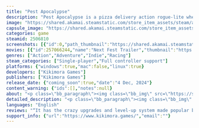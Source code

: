 ```yaml
---
title: "Pest Apocalypse"
description: "Pest Apocalypse is a pizza delivery action rogue-lite where you deliver cheesy hot slices to hungry wastelanders. Boost, jump, and drift across different maps in a bouncy physics-based pizza van. Pick up kooky passengers along the way and focus on the driving while they handle the shooting!"
image: "https://shared.akamai.steamstatic.com/store_item_assets/steam/apps/2506810/header.jpg?t=1730917984"
capsule_image: "https://shared.akamai.steamstatic.com/store_item_assets/steam/apps/2506810/2e6045acab6ed64cc1d0143c7d659da101bf387c/capsule_231x87.jpg?t=1730917984"
categories: game
steamid: 2506810
screenshots: [{"id":0,"path_thumbnail":"https://shared.akamai.steamstatic.com/store_item_assets/steam/apps/2506810/ss_28516977c7cc277b4b134a4d8c8503cfd94044a8.600x338.jpg?t=1730917984","path_full":"https://shared.akamai.steamstatic.com/store_item_assets/steam/apps/2506810/ss_28516977c7cc277b4b134a4d8c8503cfd94044a8.1920x1080.jpg?t=1730917984"},{"id":1,"path_thumbnail":"https://shared.akamai.steamstatic.com/store_item_assets/steam/apps/2506810/ss_94c26e6abb8b381ba2bfd4ae5647409a7d68982d.600x338.jpg?t=1730917984","path_full":"https://shared.akamai.steamstatic.com/store_item_assets/steam/apps/2506810/ss_94c26e6abb8b381ba2bfd4ae5647409a7d68982d.1920x1080.jpg?t=1730917984"},{"id":2,"path_thumbnail":"https://shared.akamai.steamstatic.com/store_item_assets/steam/apps/2506810/ss_8ee6c7a7b30a7255ef9462f6fd0f0f76fd6840da.600x338.jpg?t=1730917984","path_full":"https://shared.akamai.steamstatic.com/store_item_assets/steam/apps/2506810/ss_8ee6c7a7b30a7255ef9462f6fd0f0f76fd6840da.1920x1080.jpg?t=1730917984"},{"id":3,"path_thumbnail":"https://shared.akamai.steamstatic.com/store_item_assets/steam/apps/2506810/ss_298a4da30e129c7291e75bf181c5ccb865382c61.600x338.jpg?t=1730917984","path_full":"https://shared.akamai.steamstatic.com/store_item_assets/steam/apps/2506810/ss_298a4da30e129c7291e75bf181c5ccb865382c61.1920x1080.jpg?t=1730917984"},{"id":4,"path_thumbnail":"https://shared.akamai.steamstatic.com/store_item_assets/steam/apps/2506810/ss_bd5bf55478c36983c80a8f81c47a4a21d5ec699b.600x338.jpg?t=1730917984","path_full":"https://shared.akamai.steamstatic.com/store_item_assets/steam/apps/2506810/ss_bd5bf55478c36983c80a8f81c47a4a21d5ec699b.1920x1080.jpg?t=1730917984"},{"id":5,"path_thumbnail":"https://shared.akamai.steamstatic.com/store_item_assets/steam/apps/2506810/ss_614c540b59a8a1ce0ca2f9012c39ce11b0a0801e.600x338.jpg?t=1730917984","path_full":"https://shared.akamai.steamstatic.com/store_item_assets/steam/apps/2506810/ss_614c540b59a8a1ce0ca2f9012c39ce11b0a0801e.1920x1080.jpg?t=1730917984"},{"id":6,"path_thumbnail":"https://shared.akamai.steamstatic.com/store_item_assets/steam/apps/2506810/ss_439846ebecdc8f3f18ff107b66f66b3aa5a957a6.600x338.jpg?t=1730917984","path_full":"https://shared.akamai.steamstatic.com/store_item_assets/steam/apps/2506810/ss_439846ebecdc8f3f18ff107b66f66b3aa5a957a6.1920x1080.jpg?t=1730917984"}]
movies: [{"id":257066244,"name":"Next Fest Trailer","thumbnail":"https://shared.akamai.steamstatic.com/store_item_assets/steam/apps/257066244/dd4c38a07fcb35069f37212b9daf0a03391e3547/movie_600x337.jpg?t=1729289932","webm":{"480":"http://video.akamai.steamstatic.com/store_trailers/257066244/movie480_vp9.webm?t=1729289932","max":"http://video.akamai.steamstatic.com/store_trailers/257066244/movie_max_vp9.webm?t=1729289932"},"mp4":{"480":"http://video.akamai.steamstatic.com/store_trailers/257066244/movie480.mp4?t=1729289932","max":"http://video.akamai.steamstatic.com/store_trailers/257066244/movie_max.mp4?t=1729289932"},"highlight":true}]
genres: ["Action","Adventure","Indie","Racing"]
steam_categories: ["Single-player","Full controller support"]
platforms: {"windows":true,"mac":false,"linux":true}
developers: ["Kikimora Games"]
publishers: ["Kikimora Games"]
release_date: {"coming_soon":true,"date":"4 Dec, 2024"}
content_warning: {"ids":[],"notes":null}
about: "<p class=\"bb_paragraph\"><img class=\"bb_img\" src=\"https://shared.akamai.steamstatic.com/store_item_assets/steam/apps/2506810/extras/gif_large_gameplay.gif?t=1730917984\" /></p><p class=\"bb_paragraph\">Do YOU <strong>like pizza</strong>? Do YOU <strong>hate monsters</strong>? Then <strong>YOU </strong>are the only hope for the hungry wastelanders! </p><p class=\"bb_paragraph\">Deliver pizza and feed the wasteland in <strong><i>PEST APOCALYPSE</i></strong> - A pizza delivery rogue-lite! </p><p class=\"bb_paragraph\">Your mission is to deliver steaming hot pizza to hungry customers in a world infested with even hungrier pests! </p><p class=\"bb_paragraph\">Skillfully race your vehicle through a treacherous landscape! Get rewarded for timely deliveries, collect XP by killing pests, and become stronger by upgrading your pizza van and leveling up your team! </p><h2 class=\"bb_tag\">KEY FEATURES</h2><ul class=\"bb_ul\"><li><p class=\"bb_paragraph\"> <strong>SHORT BURSTS OF FUN</strong>: Quick runs take ~15 minutes to complete! </p></li><li><p class=\"bb_paragraph\"><strong> PIZZA DELIVERY SURVIVAL</strong>: There is more to this than just surviving; you have a job to do! </p></li><li><p class=\"bb_paragraph\"> <strong>VEHICULAR PLAYGROUND</strong>: Physics-based simulation for the best driving feel and fun! </p></li><li><p class=\"bb_paragraph\"> <strong>CUSTOMIZATION</strong>: Try various combinations of vehicles, survivors, and modifications! Adapt and experiment to find what works best for the situation at hand! </p></li><li><p class=\"bb_paragraph\"> <strong>PEST CONTROL</strong>: Feel powerful as you slaughter an endless horde of disgusting pests! </p></li><li><p class=\"bb_paragraph\"> <strong>PROGRESSION</strong>: Use your in-game earnings to unlock new vehicles, weapons, and more! </p></li><li><p class=\"bb_paragraph\"> <strong>2D + 3D</strong>: The charm of pixelated 2D sprites in a low poly 3D environment!  </p></li></ul><h2 class=\"bb_tag\">Wishlist and follow <strong>PEST APOCALYPSE</strong> today! Deliver pizzas tomorrow!</h2><p class=\"bb_paragraph\"><img class=\"bb_img\" src=\"https://shared.akamai.steamstatic.com/store_item_assets/steam/apps/2506810/extras/content_showcase.gif?t=1730917984\" /></p>"
detailed_description: "<p class=\"bb_paragraph\"><img class=\"bb_img\" src=\"https://shared.akamai.steamstatic.com/store_item_assets/steam/apps/2506810/extras/gif_large_gameplay.gif?t=1730917984\" /></p><p class=\"bb_paragraph\">Do YOU <strong>like pizza</strong>? Do YOU <strong>hate monsters</strong>? Then <strong>YOU </strong>are the only hope for the hungry wastelanders! </p><p class=\"bb_paragraph\">Deliver pizza and feed the wasteland in <strong><i>PEST APOCALYPSE</i></strong> - A pizza delivery rogue-lite! </p><p class=\"bb_paragraph\">Your mission is to deliver steaming hot pizza to hungry customers in a world infested with even hungrier pests! </p><p class=\"bb_paragraph\">Skillfully race your vehicle through a treacherous landscape! Get rewarded for timely deliveries, collect XP by killing pests, and become stronger by upgrading your pizza van and leveling up your team! </p><h2 class=\"bb_tag\">KEY FEATURES</h2><ul class=\"bb_ul\"><li><p class=\"bb_paragraph\"> <strong>SHORT BURSTS OF FUN</strong>: Quick runs take ~15 minutes to complete! </p></li><li><p class=\"bb_paragraph\"><strong> PIZZA DELIVERY SURVIVAL</strong>: There is more to this than just surviving; you have a job to do! </p></li><li><p class=\"bb_paragraph\"> <strong>VEHICULAR PLAYGROUND</strong>: Physics-based simulation for the best driving feel and fun! </p></li><li><p class=\"bb_paragraph\"> <strong>CUSTOMIZATION</strong>: Try various combinations of vehicles, survivors, and modifications! Adapt and experiment to find what works best for the situation at hand! </p></li><li><p class=\"bb_paragraph\"> <strong>PEST CONTROL</strong>: Feel powerful as you slaughter an endless horde of disgusting pests! </p></li><li><p class=\"bb_paragraph\"> <strong>PROGRESSION</strong>: Use your in-game earnings to unlock new vehicles, weapons, and more! </p></li><li><p class=\"bb_paragraph\"> <strong>2D + 3D</strong>: The charm of pixelated 2D sprites in a low poly 3D environment!  </p></li></ul><h2 class=\"bb_tag\">Wishlist and follow <strong>PEST APOCALYPSE</strong> today! Deliver pizzas tomorrow!</h2><p class=\"bb_paragraph\"><img class=\"bb_img\" src=\"https://shared.akamai.steamstatic.com/store_item_assets/steam/apps/2506810/extras/content_showcase.gif?t=1730917984\" /></p>"
languages: "English"
reviews: "“It has the crazy upgrades and level-up system made popular by Vampire Survivors, really properly tuning it for vehicle-focused action while giving you a constant quest to pick up and deliver pizza that makes it feel like nothing else. Great fun.”<br>Gaming On Linux<br>"
support_info: {"url":"https://www.kikimora.games/","email":""}
---
```


